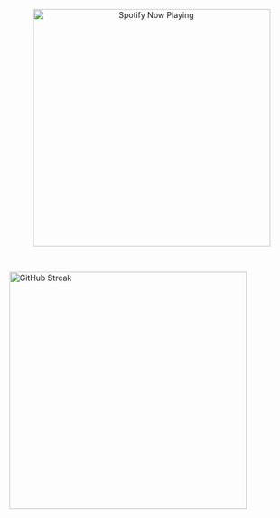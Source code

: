 <p align="center">
  <!-- Spotify -->
  <a href="https://open.spotify.com/user/31hbg7jyb76rvqdhb2wzblxwzeyu" target="_blank" rel="noopener">
    <img src="https://drygs-p4pyd19s7-drygs-projects-fa7a51f0.vercel.app/api/spotify" alt="Spotify Now Playing" width="420" />
  </a>

  <!-- Pequeno separador -->
  &nbsp;&nbsp;&nbsp;

  <!-- GitHub Streaks -->
  <img src="https://streak-stats.demolab.com?user=drygs&theme=tokyonight" alt="GitHub Streak" width="420" />
</p>
